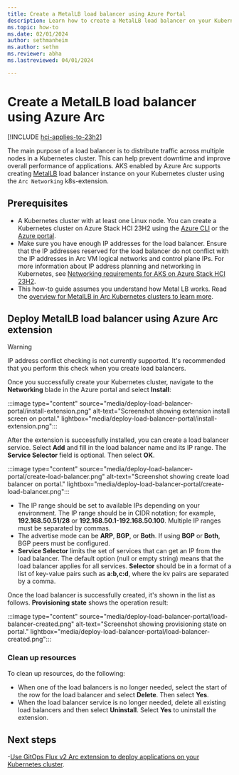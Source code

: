 ```yaml
---
title: Create a MetalLB load balancer using Azure Portal
description: Learn how to create a MetalLB load balancer on your Kubernetes cluster using an Arc extension.
ms.topic: how-to
ms.date: 02/01/2024
author: sethmanheim
ms.author: sethm 
ms.reviewer: abha
ms.lastreviewed: 04/01/2024

---
```


# Create a MetalLB load balancer using Azure Arc

[!INCLUDE [hci-applies-to-23h2](includes/hci-applies-to-23h2.md)]

The main purpose of a load balancer is to distribute traffic across multiple nodes in a Kubernetes cluster. This can help prevent downtime and improve overall performance of applications. AKS enabled by Azure Arc supports creating [MetalLB](https://metallb.universe.tf/) load balancer instance on your Kubernetes cluster using the `Arc Networking` k8s-extension.

## Prerequisites
- A Kubernetes cluster with at least one Linux node. You can create a Kubernetes cluster on Azure Stack HCI 23H2 using the [Azure CLI](aks-create-clusters-cli.md) or the [Azure portal](/aks-create-clusters-portal.md).
- Make sure you have enough IP addresses for the load balancer. Ensure that the IP addresses reserved for the load balancer do not conflict with the IP addresses in Arc VM logical networks and control plane IPs. For more information about IP address planning and networking in Kubernetes, see [Networking requirements for AKS on Azure Stack HCI 23H2](aks-hci-network-system-requirements.md).
- This how-to guide assumes you understand how Metal LB works. Read the [overview for MetalLB in Arc Kubernetes clusters to learn more](/load-balancer-overview.md).

## Deploy MetalLB load balancer using Azure Arc extension

> [!WARNING]
> IP address conflict checking is not currently supported. It's recommended that you perform this check when you create load balancers.

Once you successfully create your Kubernetes cluster, navigate to the **Networking** blade in the Azure portal and select **Install**:

:::image type="content" source="media/deploy-load-balancer-portal/install-extension.png" alt-text="Screenshot showing extension install screen on portal." lightbox="media/deploy-load-balancer-portal/install-extension.png":::

After the extension is successfully installed, you can create a load balancer service. Select **Add** and fill in the load balancer name and its IP range. The **Service Selector** field is optional. Then select **OK**.

:::image type="content" source="media/deploy-load-balancer-portal/create-load-balancer.png" alt-text="Screenshot showing create load balancer on portal." lightbox="media/deploy-load-balancer-portal/create-load-balancer.png":::

- The IP range should be set to available IPs depending on your environment. The IP range should be in CIDR notation; for example, **192.168.50.51/28** or **192.168.50.1-192.168.50.100**. Multiple IP ranges must be separated by commas.
- The advertise mode can be **ARP**, **BGP**, or **Both**. If using **BGP** or **Both**, BGP peers must be configured.
- **Service Selector** limits the set of services that can get an IP from the load balancer. The default option (null or empty string) means that the load balancer applies for all services. **Selector** should be in a format of a list of key-value pairs such as **a:b,c:d**, where the kv pairs are separated by a comma.

Once the load balancer is successfully created, it's shown in the list as follows. **Provisioning state** shows the operation result:

:::image type="content" source="media/deploy-load-balancer-portal/load-balancer-created.png" alt-text="Screenshot showing provisioning state on portal." lightbox="media/deploy-load-balancer-portal/load-balancer-created.png":::

### Clean up resources
To clean up resources, do the following:

- When one of the load balancers is no longer needed, select the start of the row for the load balancer and select **Delete**. Then select **Yes**.
- When the load balancer service is no longer needed, delete all existing load balancers and then select **Uninstall**. Select **Yes** to uninstall the extension.

## Next steps
-[Use GitOps Flux v2 Arc extension to deploy applications on your Kubernetes cluster](/azure/azure-arc/kubernetes/monitor-gitops-flux-2).
